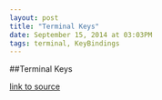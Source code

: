 ```yaml
---
layout: post
title: "Terminal Keys"
date: September 15, 2014 at 03:03PM
tags: terminal, KeyBindings
---
```

##Terminal Keys

[link to source](http://ift.tt/1m8auf0) 
